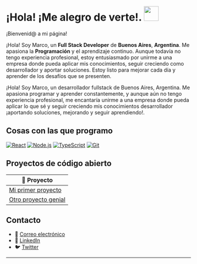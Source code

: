 # ¡Hola! ¡Me alegro de verte!. <img src="https://camo.githubusercontent.com/9fd2c024a247a44434ed1c44c7c2fc2481e3333b4192330e2ae61ccfcac19d47/68747470733a2f2f656d6f6a69732e736c61636b6d6f6a69732e636f6d2f656d6f6a69732f696d616765732f313533313834393433302f343234362f626c6f622d73756e676c61737365732e6769663f31353331383439343330" width="40"/>

<p>¡Bienvenid@ a mi página!</p>

¡Hola! Soy Marco, un **Full Stack Developer** de **Buenos Aires**, **Argentina**. Me apasiona la **Programación** y el aprendizaje continuo. Aunque todavía no tengo experiencia profesional, estoy entusiasmado por unirme a una empresa donde pueda aplicar mis conocimientos, seguir creciendo como desarrollador y aportar soluciones. Estoy listo para mejorar cada día y aprender de los desafíos que se presenten.

¡Hola! Soy Marco, un desarrollador fullstack de Buenos Aires, Argentina. Me apasiona programar y aprender constantemente, y aunque aún no tengo experiencia profesional, me encantaría unirme a una empresa donde pueda aplicar lo que sé y seguir creciendo mis conocimientos desarrollador ¡aportando soluciones, mejorando y seguir aprendiendo!.

## Cosas con las que programo
[![React](https://img.shields.io/badge/-React-61DAFB?style=flat&logo=react&logoColor=white)](https://reactjs.org/)
[![Node.js](https://img.shields.io/badge/-Node.js-339933?style=flat&logo=node.js&logoColor=white)](https://nodejs.org/)
[![TypeScript](https://img.shields.io/badge/-TypeScript-007ACC?style=flat&logo=typescript&logoColor=white)](https://www.typescriptlang.org/)
[![Git](https://img.shields.io/badge/-Git-F05032?style=flat&logo=git&logoColor=white)](https://git-scm.com/)

## Proyectos de código abierto
| 📁 Proyecto |
|-------------|
| [Mi primer proyecto](https://github.com/tu-usuario/proyecto1)
| [Otro proyecto genial](https://github.com/tu-usuario/proyecto2)

## Contacto
- 📧 [Correo electrónico](mailto:tu-correo@ejemplo.com)
- 💼 [LinkedIn](https://www.linkedin.com/in/tu-usuario)
- 🐦 [Twitter](https://twitter.com/tu-usuario)

---
